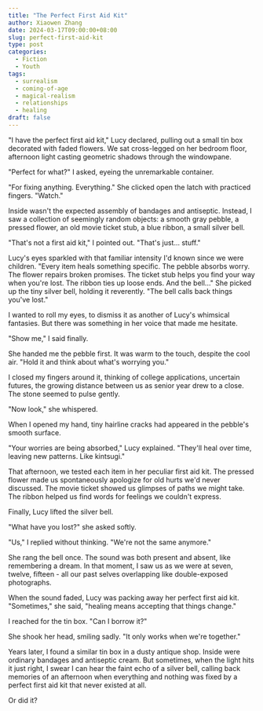 ```yaml
---
title: "The Perfect First Aid Kit"
author: Xiaowen Zhang
date: 2024-03-17T09:00:00+08:00
slug: perfect-first-aid-kit
type: post
categories:
  - Fiction
  - Youth
tags:
  - surrealism
  - coming-of-age
  - magical-realism
  - relationships
  - healing
draft: false
---
```


"I have the perfect first aid kit," Lucy declared, pulling out a small tin box decorated with faded flowers. We sat cross-legged on her bedroom floor, afternoon light casting geometric shadows through the windowpane.

"Perfect for what?" I asked, eyeing the unremarkable container.

"For fixing anything. Everything." She clicked open the latch with practiced fingers. "Watch."

Inside wasn't the expected assembly of bandages and antiseptic. Instead, I saw a collection of seemingly random objects: a smooth gray pebble, a pressed flower, an old movie ticket stub, a blue ribbon, a small silver bell.

"That's not a first aid kit," I pointed out. "That's just... stuff."

Lucy's eyes sparkled with that familiar intensity I'd known since we were children. "Every item heals something specific. The pebble absorbs worry. The flower repairs broken promises. The ticket stub helps you find your way when you're lost. The ribbon ties up loose ends. And the bell..." She picked up the tiny silver bell, holding it reverently. "The bell calls back things you've lost."

I wanted to roll my eyes, to dismiss it as another of Lucy's whimsical fantasies. But there was something in her voice that made me hesitate.

"Show me," I said finally.

She handed me the pebble first. It was warm to the touch, despite the cool air. "Hold it and think about what's worrying you."

I closed my fingers around it, thinking of college applications, uncertain futures, the growing distance between us as senior year drew to a close. The stone seemed to pulse gently.

"Now look," she whispered.

When I opened my hand, tiny hairline cracks had appeared in the pebble's smooth surface.

"Your worries are being absorbed," Lucy explained. "They'll heal over time, leaving new patterns. Like kintsugi."

That afternoon, we tested each item in her peculiar first aid kit. The pressed flower made us spontaneously apologize for old hurts we'd never discussed. The movie ticket showed us glimpses of paths we might take. The ribbon helped us find words for feelings we couldn't express.

Finally, Lucy lifted the silver bell.

"What have you lost?" she asked softly.

"Us," I replied without thinking. "We're not the same anymore."

She rang the bell once. The sound was both present and absent, like remembering a dream. In that moment, I saw us as we were at seven, twelve, fifteen - all our past selves overlapping like double-exposed photographs.

When the sound faded, Lucy was packing away her perfect first aid kit. "Sometimes," she said, "healing means accepting that things change."

I reached for the tin box. "Can I borrow it?"

She shook her head, smiling sadly. "It only works when we're together."

Years later, I found a similar tin box in a dusty antique shop. Inside were ordinary bandages and antiseptic cream. But sometimes, when the light hits it just right, I swear I can hear the faint echo of a silver bell, calling back memories of an afternoon when everything and nothing was fixed by a perfect first aid kit that never existed at all.

Or did it?